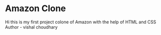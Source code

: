 # Amazon Clone
Hi this is my first project 
colone of Amazon with the help 
of HTML and CSS
<br>
Author - vishal choudhary
